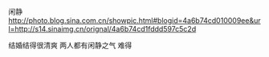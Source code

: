 闲静
http://photo.blog.sina.com.cn/showpic.html#blogid=4a6b74cd010009ee&url=http://s14.sinaimg.cn/orignal/4a6b74cd1fddd597c5c2d
 
结婚结得很清爽
两人都有闲静之气
难得 
